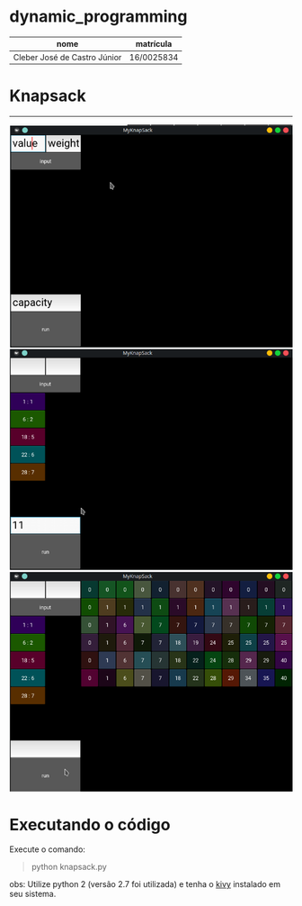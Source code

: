 # dynamic_programming

nome | matrícula
-----|----------
Cleber José de Castro Júnior | 16/0025834

# Knapsack
__________

![image1](/images/image1.png)
![image2](/images/image2.png)
![image3](/images/image3.png)

# Executando o código

Execute o comando:

> python knapsack.py

obs: Utilize python 2 (versão 2.7 foi utilizada) e tenha o [kivy](https://kivy.org/#home) instalado em seu sistema.
